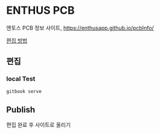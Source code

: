 # ENTHUS PCB
엔토스 PCB 정보 사이트, https://enthusapp.github.io/pcbInfo/

[편집 방법](./edit.md)


## 편집

### local Test
```
gitbook serve
```

## Publish
편집 완료 후 사이트로 올리기
